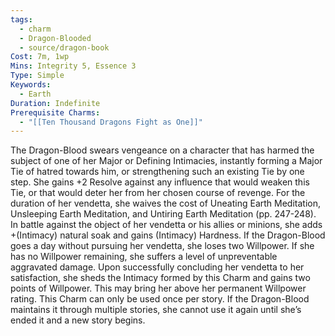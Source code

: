```yaml
---
tags:
  - charm
  - Dragon-Blooded
  - source/dragon-book
Cost: 7m, 1wp
Mins: Integrity 5, Essence 3
Type: Simple
Keywords:
  - Earth
Duration: Indefinite
Prerequisite Charms:
  - "[[Ten Thousand Dragons Fight as One]]"
---
```

The Dragon-Blood swears vengeance on a character that has harmed the subject of one of her Major or Defining Intimacies, instantly forming a Major Tie of hatred towards him, or strengthening such an existing Tie by one step. She gains +2 Resolve against any influence that would weaken this Tie, or that would deter her from her chosen course of revenge. For the duration of her vendetta, she waives the cost of Uneating Earth Meditation, Unsleeping Earth Meditation, and Untiring Earth Meditation (pp. 247-248). In battle against the object of her vendetta or his allies or minions, she adds +(Intimacy) natural soak and gains (Intimacy) Hardness. If the Dragon-Blood goes a day without pursuing her vendetta, she loses two Willpower. If she has no Willpower remaining, she suffers a level of unpreventable aggravated damage. Upon successfully concluding her vendetta to her satisfaction, she sheds the Intimacy formed by this Charm and gains two points of Willpower. This may bring her above her permanent Willpower rating. This Charm can only be used once per story. If the Dragon-Blood maintains it through multiple stories, she cannot use it again until she’s ended it and a new story begins.